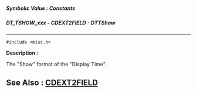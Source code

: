 ##### Symbolic Value : Constants
##### DT_TSHOW_xxx - CDEXT2FIELD - DTTShow
---
```
#include <misc.h>
```
**Description :**

The "Show" format of the "Display Time".

**See Also :**
[CDEXT2FIELD](/reference/Data/CDEXT2FIELD)
---
